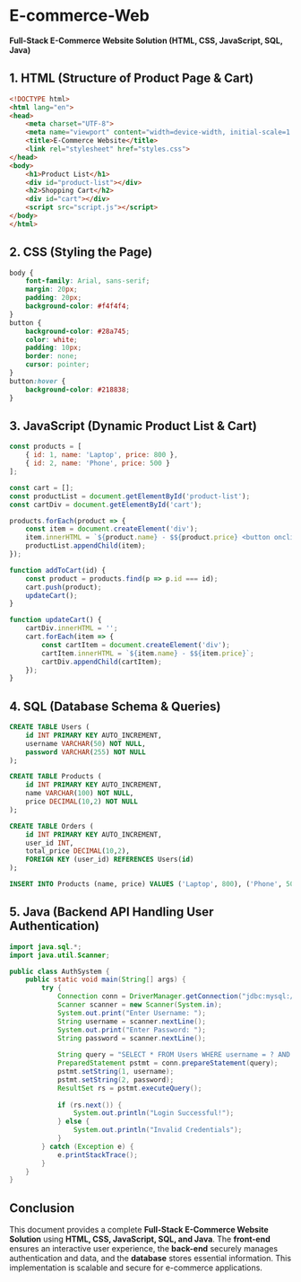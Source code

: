 # E-commerce-Web

**Full-Stack E-Commerce Website Solution (HTML, CSS, JavaScript, SQL, Java)**

## **1. HTML (Structure of Product Page & Cart)**
```html
<!DOCTYPE html>
<html lang="en">
<head>
    <meta charset="UTF-8">
    <meta name="viewport" content="width=device-width, initial-scale=1.0">
    <title>E-Commerce Website</title>
    <link rel="stylesheet" href="styles.css">
</head>
<body>
    <h1>Product List</h1>
    <div id="product-list"></div>
    <h2>Shopping Cart</h2>
    <div id="cart"></div>
    <script src="script.js"></script>
</body>
</html>
```

## **2. CSS (Styling the Page)**
```css
body {
    font-family: Arial, sans-serif;
    margin: 20px;
    padding: 20px;
    background-color: #f4f4f4;
}
button {
    background-color: #28a745;
    color: white;
    padding: 10px;
    border: none;
    cursor: pointer;
}
button:hover {
    background-color: #218838;
}
```

## **3. JavaScript (Dynamic Product List & Cart)**
```javascript
const products = [
    { id: 1, name: 'Laptop', price: 800 },
    { id: 2, name: 'Phone', price: 500 }
];

const cart = [];
const productList = document.getElementById('product-list');
const cartDiv = document.getElementById('cart');

products.forEach(product => {
    const item = document.createElement('div');
    item.innerHTML = `${product.name} - $${product.price} <button onclick="addToCart(${product.id})">Add to Cart</button>`;
    productList.appendChild(item);
});

function addToCart(id) {
    const product = products.find(p => p.id === id);
    cart.push(product);
    updateCart();
}

function updateCart() {
    cartDiv.innerHTML = '';
    cart.forEach(item => {
        const cartItem = document.createElement('div');
        cartItem.innerHTML = `${item.name} - $${item.price}`;
        cartDiv.appendChild(cartItem);
    });
}
```

## **4. SQL (Database Schema & Queries)**
```sql
CREATE TABLE Users (
    id INT PRIMARY KEY AUTO_INCREMENT,
    username VARCHAR(50) NOT NULL,
    password VARCHAR(255) NOT NULL
);

CREATE TABLE Products (
    id INT PRIMARY KEY AUTO_INCREMENT,
    name VARCHAR(100) NOT NULL,
    price DECIMAL(10,2) NOT NULL
);

CREATE TABLE Orders (
    id INT PRIMARY KEY AUTO_INCREMENT,
    user_id INT,
    total_price DECIMAL(10,2),
    FOREIGN KEY (user_id) REFERENCES Users(id)
);

INSERT INTO Products (name, price) VALUES ('Laptop', 800), ('Phone', 500);
```

## **5. Java (Backend API Handling User Authentication)**
```java
import java.sql.*;
import java.util.Scanner;

public class AuthSystem {
    public static void main(String[] args) {
        try {
            Connection conn = DriverManager.getConnection("jdbc:mysql://localhost:3306/ecommerce", "root", "password");
            Scanner scanner = new Scanner(System.in);
            System.out.print("Enter Username: ");
            String username = scanner.nextLine();
            System.out.print("Enter Password: ");
            String password = scanner.nextLine();
            
            String query = "SELECT * FROM Users WHERE username = ? AND password = ?";
            PreparedStatement pstmt = conn.prepareStatement(query);
            pstmt.setString(1, username);
            pstmt.setString(2, password);
            ResultSet rs = pstmt.executeQuery();
            
            if (rs.next()) {
                System.out.println("Login Successful!");
            } else {
                System.out.println("Invalid Credentials");
            }
        } catch (Exception e) {
            e.printStackTrace();
        }
    }
}
```

## **Conclusion**
This document provides a complete **Full-Stack E-Commerce Website Solution** using **HTML, CSS, JavaScript, SQL, and Java**. The **front-end** ensures an interactive user experience, the **back-end** securely manages authentication and data, and the **database** stores essential information. This implementation is scalable and secure for e-commerce applications.

